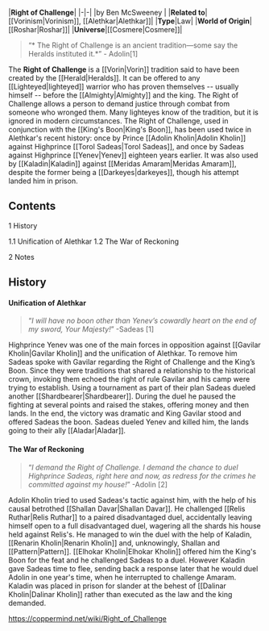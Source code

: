 |**Right of Challenge**|
|-|-|
|by  Ben McSweeney |
|**Related to**|[[Vorinism\|Vorinism]], [[Alethkar\|Alethkar]]|
|**Type**|Law|
|**World of Origin**|[[Roshar\|Roshar]]|
|**Universe**|[[Cosmere\|Cosmere]]|

>“* The Right of Challenge is an ancient tradition—some say the Heralds instituted it.*”
\- Adolin[1]


The **Right of Challenge** is a [[Vorin\|Vorin]] tradition said to have been created by the [[Herald\|Heralds]]. It can be offered to any [[Lighteyed\|lighteyed]] warrior who has proven themselves -- usually himself -- before the [[Almighty\|Almighty]] and the king.
The Right of Challenge allows a person to demand justice through combat from someone who wronged them. Many lighteyes know of the tradition, but it is ignored in modern circumstances. The Right of Challenge, used in conjunction with the [[King's Boon\|King's Boon]], has been used twice in Alethkar's recent history: once by Prince [[Adolin Kholin\|Adolin Kholin]] against Highprince [[Torol Sadeas\|Torol Sadeas]], and once by Sadeas against Highprince [[Yenev\|Yenev]] eighteen years earlier. It was also used by [[Kaladin\|Kaladin]] against [[Meridas Amaram\|Meridas Amaram]], despite the former being a [[Darkeyes\|darkeyes]], though his attempt landed him in prison.

## Contents

1 History

1.1 Unification of Alethkar
1.2 The War of Reckoning


2 Notes


## History
#### Unification of Alethkar
>“*I will have no boon other than Yenev’s cowardly heart on the end of my sword, Your Majesty!*”
\-Sadeas [1]


Highprince Yenev was one of the main forces in opposition against [[Gavilar Kholin\|Gavilar Kholin]] and the unification of Alethkar. To remove him Sadeas spoke with Gavilar regarding the Right of Challenge and the King’s Boon. Since they were traditions that shared a relationship to the historical crown, invoking them echoed the right of rule Gavilar and his camp were trying to establish. Using a tournament as part of their plan Sadeas dueled another [[Shardbearer\|Shardbearer]]. During the duel he paused the fighting at several points and raised the stakes, offering money and then lands. In the end, the victory was dramatic and King Gavilar stood and offered Sadeas the boon. Sadeas dueled Yenev and killed him, the lands going to their ally [[Aladar\|Aladar]]. 

#### The War of Reckoning
>“*I demand the Right of Challenge. I demand the chance to duel Highprince Sadeas, right here and now, as redress for the crimes he committed against my house!*”
\-Adolin [2]


Adolin Kholin tried to used Sadeas's tactic against him, with the help of his causal betrothed [[Shallan Davar\|Shallan Davar]].  He challenged [[Relis Ruthar\|Relis Ruthar]] to a paired disadvantaged duel, accidentally leaving himself open to a full disadvantaged duel, wagering all the shards his house held against Relis's. He managed to win the duel with the help of Kaladin, [[Renarin Kholin\|Renarin Kholin]] and, unknowingly, Shallan and [[Pattern\|Pattern]]. [[Elhokar Kholin\|Elhokar Kholin]] offered him the King's Boon for the feat and he challenged Sadeas to a duel. However Kaladin gave Sadeas time to flee, sending back a response later that he would duel Adolin in one year's time, when he interrupted to challenge Amaram.  Kaladin was placed in prison for slander at the behest of [[Dalinar Kholin\|Dalinar Kholin]] rather than executed as the law and the king demanded. 



https://coppermind.net/wiki/Right_of_Challenge